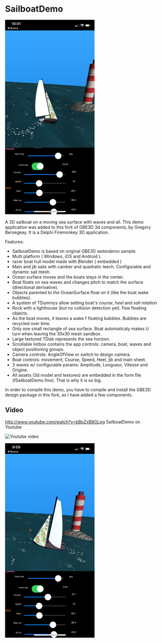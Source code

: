 # SailboatDemo

![app screenshot1](Screenshot1.png)

A 3D sailboat on a moving sea surface with waves and all. 
This demo application was added to this fork of GBE3D 3d components, by Gregory Bersegeay. 
It is a Delphi Firemonkey 3D application. 

Features:
* SailboatDemo is based on original GBE3D *waterdemo* sample.
* Multi platform ( Windows, iOS and Android ).
* racer boat hull model made with Blender ( embedded )
* Main and jib sails with camber and quadratic leech. Configurable and dynamic sail mesh.
* Ocean surface moves and the boats stays in the center. 
* Boat floats on sea waves and changes pitch to match the surface (directional derivative).
* Objects parented to the OceanSurface float on it (like the boat wake bubbles).
* A system of TDummys allow setting boat's *course*, *heel* and *sail rotation*
* Rock with a lighthouse (but no collision detection yet). Few floating objects. 
* As the boat moves, it leaves a wake f floating bubbles. Bubbles are recycled over time.  
* Only one small rectangle of sea surface. Boat automaticaly makes U turn when leaving the 30x30 mesh sandbox.
* Large textured TDisk represents the sea horizon.
* Scrollable listbox contains the app controls: camera, boat, waves and object positioning groups. 
* Camera controls: AngleOfView or switch to design camera.
* Boat controls: movement, Course, Speed, Heel, jib and main sheet.
* 3 waves w/ configurable params: Amplitude, Longueur, Vitesse and Origine.
* All assets (3d model and textures) are embedded in the form file (fSailboatDemo.fmx). That is why it is so big.

In order to compile this demo, you have to compile and install the GBE3D design package in this fork,
as I have added a few components.

## Video
http://www.youtube.com/watch?v=bBpZxB8GLpg   SailboatDemo on Youtube

![Youtube video](https://img.youtube.com/vi/bBpZxB8GLpg/0.jpg) 

![app screenshot2](Screenshot2.png)
